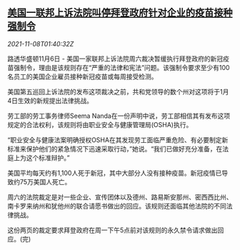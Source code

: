 <!--1636336863000-->
[美国一联邦上诉法院叫停拜登政府针对企业的疫苗接种强制令](https://cn.reuters.com/article/us-court-biden-covid-vaccine-1108-idCNKBS2HT03L)
------

<div><i>2021-11-08T01:40:32Z</i></div><p>路透华盛顿11月6日 - 美国一家联邦上诉法院周六裁决暂缓执行拜登政府的新冠疫苗强制令，理由是该规则存在“严重的法律和宪法”问题。该强制令要求至少有100名员工的美国企业雇员接种新冠疫苗或每周接受检测。</p><p>美国第五巡回上诉法院的发布这项裁决之前，共和党领导的数个州对这项将于1月4日生效的新规提出法律挑战。</p><p>劳工部的劳工事务律师Seema Nanda在一份声明中说，劳工部相信其有发布这项规定的合法权利，该规则将由职业安全与健康管理局(OSHA)执行。</p><p>“职业安全与健康法案明确授权OSHA在其发现劳工面临严重危险、有必要制定新标准来保护他们的紧急情况下迅速采取行动，”她说。“我们已做好充分准备，在法庭上为这个标准辩护。”</p><p>美国平均每天约有1,100人死于新冠，其中大部分人没有接种疫苗。新冠疫情已导致约75万美国人死亡。</p><p>周六的法院裁定是对一些企业、宣传团体以及德州、路易斯安那州、密西西比州、南卡罗来纳州和犹他州的联合请愿书做出的回应。该规则还面临其他法院的不同法律挑战。</p><p>这份两页的裁定要求拜登政府在周一下午5点前对该规则的永久禁令请求做出回应。(完)</p>
